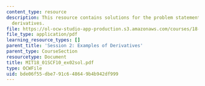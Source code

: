 ```yaml
---
content_type: resource
description: This resource contains solutions for the problem statements related to
  derivatives.
file: https://ol-ocw-studio-app-production.s3.amazonaws.com/courses/18-01sc-single-variable-calculus-fall-2010/bde06f55dbe791c648649b4b942df999_MIT18_01SCF10_ex02sol.pdf
file_type: application/pdf
learning_resource_types: []
parent_title: 'Session 2: Examples of Derivatives'
parent_type: CourseSection
resourcetype: Document
title: MIT18_01SCF10_ex02sol.pdf
type: OCWFile
uid: bde06f55-dbe7-91c6-4864-9b4b942df999
---
```

